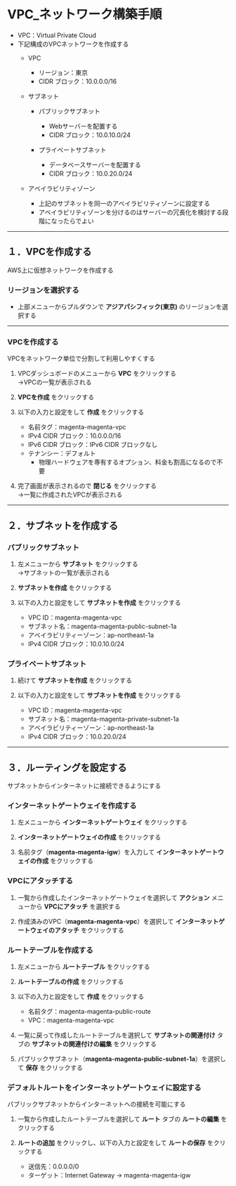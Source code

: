 # VPC_ネットワーク構築手順

* VPC：Virtual Private Cloud
* 下記構成のVPCネットワークを作成する
  * VPC
    * リージョン：東京
    * CIDR ブロック：10.0.0.0/16

  * サブネット
    * パブリックサブネット
      * Webサーバーを配置する
      * CIDR ブロック：10.0.10.0/24

    * プライベートサブネット
      * データベースサーバーを配置する
      * CIDR ブロック：10.0.20.0/24

  * アベイラビリティゾーン
    * 上記のサブネットを同一のアベイラビリティゾーンに設定する
    * アベイラビリティゾーンを分けるのはサーバーの冗長化を検討する段階になったらでよい

***

## １．VPCを作成する

AWS上に仮想ネットワークを作成する

### リージョンを選択する

* 上部メニューからプルダウンで __アジアパシフィック(東京)__ のリージョンを選択する

***

### VPCを作成する

VPCをネットワーク単位で分割して利用しやすくする

1. VPCダッシュボードのメニューから __VPC__ をクリックする  
  →VPCの一覧が表示される

2. __VPCを作成__ をクリックする

3. 以下の入力と設定をして __作成__ をクリックする
    * 名前タグ：magenta-magenta-vpc
    * IPv4 CIDR ブロック：10.0.0.0/16
    * IPv6 CIDR ブロック：IPv6 CIDR ブロックなし
    * テナンシー：デフォルト
        * 物理ハードウェアを専有するオプション、料金も割高になるので不要

4. 完了画面が表示されるので __閉じる__ をクリックする  
  →一覧に作成されたVPCが表示される

***

## ２．サブネットを作成する

### パブリックサブネット

1. 左メニューから __サブネット__ をクリックする  
  →サブネットの一覧が表示される

2. __サブネットを作成__ をクリックする

3. 以下の入力と設定をして __サブネットを作成__ をクリックする
    * VPC ID：magenta-magenta-vpc
    * サブネット名：magenta-magenta-public-subnet-1a
    * アベイラビリティーゾーン：ap-northeast-1a
    * IPv4 CIDR ブロック：10.0.10.0/24

### プライベートサブネット

1. 続けて __サブネットを作成__ をクリックする

2. 以下の入力と設定をして __サブネットを作成__ をクリックする
    * VPC ID：magenta-magenta-vpc
    * サブネット名：magenta-magenta-private-subnet-1a
    * アベイラビリティーゾーン：ap-northeast-1a
    * IPv4 CIDR ブロック：10.0.20.0/24

***

## ３．ルーティングを設定する

サブネットからインターネットに接続できるようにする

### インターネットゲートウェイを作成する

1. 左メニューから __インターネットゲートウェイ__ をクリックする

2. __インターネットゲートウェイの作成__ をクリックする

3. 名前タグ（__magenta-magenta-igw__）を入力して __インターネットゲートウェイの作成__ をクリックする

### VPCにアタッチする

1. 一覧から作成したインターネットゲートウェイを選択して __アクション__ メニューから __VPCにアタッチ__ を選択する

2. 作成済みのVPC（__magenta-magenta-vpc__）を選択して __インターネットゲートウェイのアタッチ__ をクリックする

### ルートテーブルを作成する

1. 左メニューから __ルートテーブル__ をクリックする

2. __ルートテーブルの作成__ をクリックする

3. 以下の入力と設定をして __作成__ をクリックする
    * 名前タグ：magenta-magenta-public-route
    * VPC：magenta-magenta-vpc

4. 一覧に戻って作成したルートテーブルを選択して __サブネットの関連付け__ タブの __サブネットの関連付けの編集__ をクリックする

5. パブリックサブネット（__magenta-magenta-public-subnet-1a__）を選択して __保存__ をクリックする

### デフォルトルートをインターネットゲートウェイに設定する

パブリックサブネットからインターネットへの接続を可能にする

1. 一覧から作成したルートテーブルを選択して __ルート__ タブの __ルートの編集__ をクリックする

2. __ルートの追加__ をクリックし、以下の入力と設定をして __ルートの保存__ をクリックする
    * 送信先：0.0.0.0/0
    * ターゲット：Internet Gateway → magenta-magenta-igw
